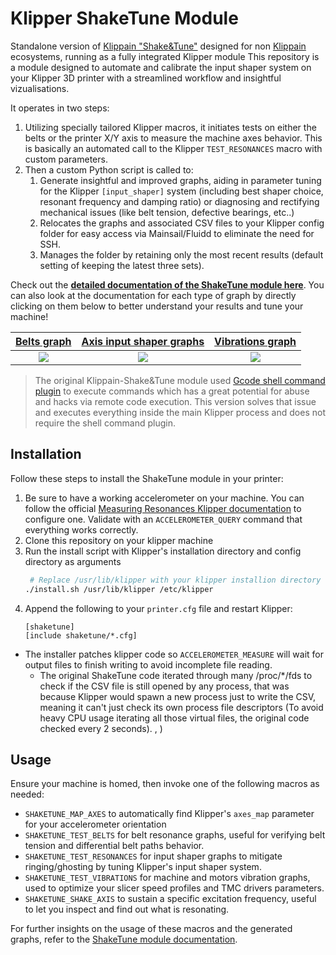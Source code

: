 # Klipper ShakeTune Module

Standalone version of [Klippain "Shake&Tune"](https://github.com/Frix-x/klippain-shaketune) designed for non [Klippain](https://github.com/Frix-x/klippain) ecosystems, running as a fully integrated Klipper module
This repository is a module designed to automate and calibrate the input shaper system on your Klipper 3D printer with a streamlined workflow and insightful vizualisations.

It operates in two steps:
  1. Utilizing specially tailored Klipper macros, it initiates tests on either the belts or the printer X/Y axis to measure the machine axes behavior. This is basically an automated call to the Klipper `TEST_RESONANCES` macro with custom parameters.
  2. Then a custom Python script is called to:
     1. Generate insightful and improved graphs, aiding in parameter tuning for the Klipper `[input_shaper]` system (including best shaper choice, resonant frequency and damping ratio) or diagnosing and rectifying mechanical issues (like belt tension, defective bearings, etc..)
     2. Relocates the graphs and associated CSV files to your Klipper config folder for easy access via Mainsail/Fluidd to eliminate the need for SSH.
     3. Manages the folder by retaining only the most recent results (default setting of keeping the latest three sets).

Check out the **[detailed documentation of the ShakeTune module here](./docs/README.md)**. You can also look at the documentation for each type of graph by directly clicking on them below to better understand your results and tune your machine!

| [Belts graph](./docs/macros/belts_tuning.md) | [Axis input shaper graphs](./docs/macros/axis_tuning.md) | [Vibrations graph](./docs/macros/vibrations_tuning.md) |
|:----------------:|:------------:|:---------------------:|
| [<img src="./docs/images/belts_example.png">](./docs/macros/belts_tuning.md) | [<img src="./docs/images/axis_example.png">](./docs/macros/axis_tuning.md) | [<img src="./docs/images/vibrations_example.png">](./docs/macros/vibrations_tuning.md) |

  > The original Klippain-Shake&Tune module used [Gcode shell command plugin](https://github.com/dw-0/kiauh/blob/master/docs/gcode_shell_command.md) to execute commands which has a great potential for abuse and hacks via remote code execution.
  > This version solves that issue and executes everything inside the main Klipper process and does not require the shell command plugin.

## Installation

Follow these steps to install the ShakeTune module in your printer:
  1. Be sure to have a working accelerometer on your machine. You can follow the official [Measuring Resonances Klipper documentation](https://www.klipper3d.org/Measuring_Resonances.html) to configure one. Validate with an `ACCELEROMETER_QUERY` command that everything works correctly.
  1. Clone this repository on your klipper machine
  1. Run the install script with Klipper's installation directory and config directory as arguments
     ```bash
      # Replace /usr/lib/klipper with your klipper installion directory
     ./install.sh /usr/lib/klipper /etc/klipper
     ```
  1. Append the following to your `printer.cfg` file and restart Klipper:
     ```
     [shaketune]
     [include shaketune/*.cfg]
     ```
  - The installer patches klipper code so `ACCELEROMETER_MEASURE` will wait for output files to finish writing to avoid incomplete file reading.
    - The original ShakeTune code iterated through many /proc/*/fds to check if the CSV file is still opened by any process, that was because Klipper would spawn a new process just to write the CSV, meaning it can't just check its own process file descriptors (To avoid heavy CPU usage iterating all those virtual files, the original code checked every 2 seconds).
  , )

## Usage
Ensure your machine is homed, then invoke one of the following macros as needed:
  - `SHAKETUNE_MAP_AXES` to automatically find Klipper's `axes_map` parameter for your accelerometer orientation
  - `SHAKETUNE_TEST_BELTS` for belt resonance graphs, useful for verifying belt tension and differential belt paths behavior.
  - `SHAKETUNE_TEST_RESONANCES` for input shaper graphs to mitigate ringing/ghosting by tuning Klipper's input shaper system.
  - `SHAKETUNE_TEST_VIBRATIONS` for machine and motors vibration graphs, used to optimize your slicer speed profiles and TMC drivers parameters.
  - `SHAKETUNE_SHAKE_AXIS` to sustain a specific excitation frequency, useful to let you inspect and find out what is resonating.

For further insights on the usage of these macros and the generated graphs, refer to the [ShakeTune module documentation](./docs/README.md).
